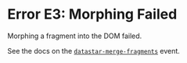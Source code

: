 # Error E3: Morphing Failed

Morphing a fragment into the DOM failed.

See the docs on the [`datastar-merge-fragments`](https://data-star.dev/reference/plugins_backend#datastar-merge-fragments) event.